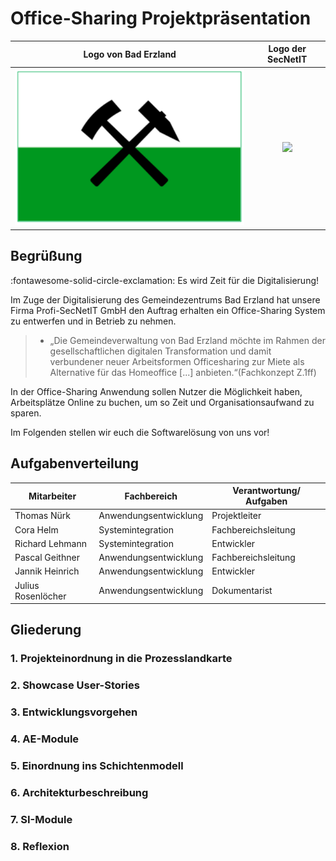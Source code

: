 # Office-Sharing Projektpräsentation


|         Logo von Bad Erzland          |                                             Logo der SecNetIT                                              |
|:-------------------------------------:|:----------------------------------------------------------------------------------------------------------:|
| ![](/assets/img/logo_bad_erzland.png) | ![](https://user-images.githubusercontent.com/57149152/212682516-d3574255-120f-4273-be8e-c3d01d829bc0.PNG) |


## Begrüßung

:fontawesome-solid-circle-exclamation: Es wird Zeit für die Digitalisierung!



Im Zuge der Digitalisierung des Gemeindezentrums Bad Erzland hat unsere Firma Profi-SecNetIT GmbH den Auftrag erhalten ein Office-Sharing System zu entwerfen und in Betrieb zu nehmen.

> * „Die Gemeindeverwaltung von Bad Erzland möchte im Rahmen der gesellschaftlichen digitalen Transformation und damit verbundener neuer Arbeitsformen Officesharing zur Miete als Alternative für das Homeoffice [...] anbieten.“(Fachkonzept Z.1ff)

In der Office-Sharing Anwendung sollen Nutzer die Möglichkeit haben, Arbeitsplätze Online zu buchen, um so Zeit und Organisationsaufwand zu sparen.

Im Folgenden stellen wir euch die Softwarelösung von uns vor!

## Aufgabenverteilung

| Mitarbeiter        | Fachbereich           | Verantwortung/ Aufgaben |
|--------------------|-----------------------|-------------------------|
| Thomas Nürk        | Anwendungsentwicklung | Projektleiter           |
| Cora Helm          | Systemintegration     | Fachbereichsleitung     |
| Richard Lehmann    | Systemintegration     | Entwickler              |
| Pascal Geithner    | Anwendungsentwicklung | Fachbereichsleitung     |
| Jannik Heinrich    | Anwendungsentwicklung | Entwickler              |
| Julius Rosenlöcher | Anwendungsentwicklung | Dokumentarist           |


## Gliederung

### 1. Projekteinordnung in die Prozesslandkarte
### 2. Showcase User-Stories
### 3. Entwicklungsvorgehen
### 4. AE-Module
### 5. Einordnung ins Schichtenmodell
### 6. Architekturbeschreibung
### 7. SI-Module
### 8. Reflexion

